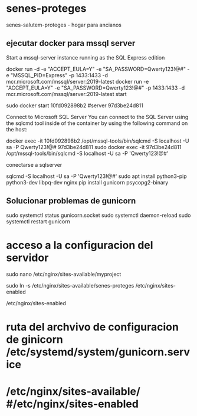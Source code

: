 # senes-proteges
senes-salutem-proteges - hogar para ancianos



## ejecutar docker para mssql server 

Start a mssql-server instance running as the SQL Express edition

docker run -d -e "ACCEPT_EULA=Y" -e "SA_PASSWORD=Qwerty123!@#" -e "MSSQL_PID=Express" -p 1433:1433 -d mcr.microsoft.com/mssql/server:2019-latest
docker run -e "ACCEPT_EULA=Y" -e "SA_PASSWORD=Qwerty123!@#" -p 1433:1433 -d mcr.microsoft.com/mssql/server:2019-latest
start 

sudo docker start 10fd092898b2 #server 97d3be24d811

Connect to Microsoft SQL Server You can connect to the SQL Server using the sqlcmd tool inside of the container by using the following command on the host:

docker exec -it 10fd092898b2 /opt/mssql-tools/bin/sqlcmd -S localhost -U sa -P Qwerty123!@#
97d3be24d811
sudo docker exec -it 97d3be24d811 /opt/mssql-tools/bin/sqlcmd -S localhost -U sa -P 'Qwerty123!@#'

conectarse a sqlserver 

sqlcmd -S localhost -U sa -P 'Qwerty123!@#'
sudo apt install python3-pip python3-dev libpq-dev   nginx 
pip install  gunicorn psycopg2-binary


## Solucionar problemas de gunicorn

sudo systemctl status gunicorn.socket
    sudo systemctl daemon-reload
    sudo systemctl restart gunicorn



# acceso a la configuracion del servidor 
sudo nano /etc/nginx/sites-available/myproject

sudo ln -s /etc/nginx/sites-available/senes-proteges /etc/nginx/sites-enabled


 /etc/nginx/sites-enabled


#  ruta del archvivo de configuracion de ginicorn /etc/systemd/system/gunicorn.service

# /etc/nginx/sites-available/ #/etc/nginx/sites-enabled